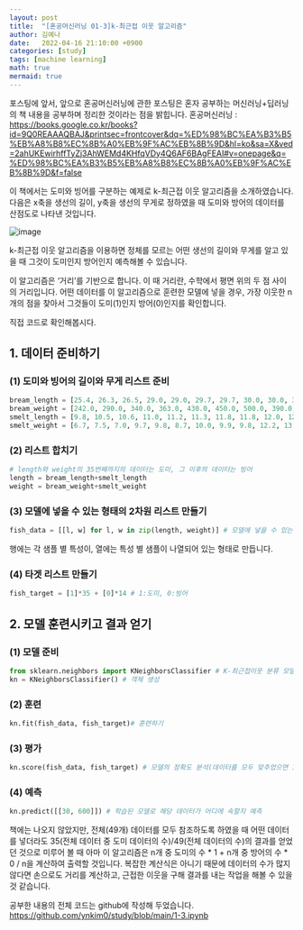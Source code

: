 ```yaml
---
layout: post
title:  "[혼공머신러닝 01-3]k-최근접 이웃 알고리즘"
author: 김예나
date:   2022-04-16 21:10:00 +0900
categories: [study]
tags: [machine learning]
math: true
mermaid: true
---
```

  

포스팅에 앞서, 앞으로 혼공머신러닝에 관한 포스팅은 혼자 공부하는 머신러닝+딥러닝의 책 내용을 공부하며 정리한 것이라는 점을 밝힙니다.
혼공머신러닝 : <https://books.google.co.kr/books?id=9Q0REAAAQBAJ&printsec=frontcover&dq=%ED%98%BC%EA%B3%B5%EB%A8%B8%EC%8B%A0%EB%9F%AC%EB%8B%9D&hl=ko&sa=X&ved=2ahUKEwirhffTyZj3AhWEMd4KHfqVDy4Q6AF6BAgFEAI#v=onepage&q=%ED%98%BC%EA%B3%B5%EB%A8%B8%EC%8B%A0%EB%9F%AC%EB%8B%9D&f=false>


이 책에서는 도미와 빙어를 구분하는 예제로 k-최근접 이웃 알고리즘을 소개하였습니다. 다음은 x축을 생선의 길이, y축을 생선의 무게로 정하였을 때 도미와 방어의 데이터를 산점도로 나타낸 것입니다.

![image](https://user-images.githubusercontent.com/80688900/163674760-09701046-adba-4fd0-8df3-39bbe34b3759.png)

k-최근접 이웃 알고리즘을 이용하면 정체를 모르는 어떤 생선의 길이와 무게를 알고 있을 때 그것이 도미인지 방어인지 예측해볼 수 있습니다.

이 알고리즘은 ‘거리’를 기반으로 합니다. 이 때 거리란, 수학에서 평면 위의 두 점 사이의 거리입니다. 어떤 데이터를 이 알고리즘으로 훈련한 모델에 넣을 경우, 가장 이웃한 n개의 점을 찾아서 그것들이 도미(1)인지 방어(0)인지를 확인합니다.

직접 코드로 확인해봅시다.


## 1\. 데이터 준비하기


### (1) 도미와 빙어의 길이와 무게 리스트 준비


```python
bream_length = [25.4, 26.3, 26.5, 29.0, 29.0, 29.7, 29.7, 30.0, 30.0, 30.7, 31.0, 31.0, 31.5, 32.0, 32.0, 32.0, 33.0, 33.0, 33.5, 33.5, 34.0, 34.0, 34.5, 35.0, 35.0, 35.0, 35.0, 36.0, 36.0, 37.0, 38.5, 38.5, 39.5, 41.0, 41.0] # 도미의 길이
bream_weight = [242.0, 290.0, 340.0, 363.0, 430.0, 450.0, 500.0, 390.0, 450.0, 500.0, 475.0, 500.0, 500.0, 340.0, 600.0, 600.0, 700.0, 700.0, 610.0, 650.0, 575.0, 685.0, 620.0, 680.0, 700.0, 725.0, 720.0, 714.0, 850.0, 1000.0, 920.0, 955.0, 925.0, 975.0, 950.0] # 도미의 무게
smelt_length = [9.8, 10.5, 10.6, 11.0, 11.2, 11.3, 11.8, 11.8, 12.0, 12.2, 12.4, 13.0, 14.3, 15.0] # 빙어의 길이
smelt_weight = [6.7, 7.5, 7.0, 9.7, 9.8, 8.7, 10.0, 9.9, 9.8, 12.2, 13.4, 12.2, 19.7, 19.9] # 빙어의 무게
```

### (2) 리스트 합치기


```python
# length와 weight의 35번째까지의 데이터는 도미, 그 이후의 데이터는 빙어
length = bream_length+smelt_length
weight = bream_weight+smelt_weight
```


### (3) 모델에 넣을 수 있는 형태의 2차원 리스트 만들기


```python
fish_data = [[l, w] for l, w in zip(length, weight)] # 모델에 넣을 수 있는 형태로 만들기, zip 함수는 각 리스트에서 원소를 한 개씩 순서대로 추출
```

행에는 각 샘플 별 특성이, 열에는 특성 별 샘플이 나열되어 있는 형태로 만듭니다.


### (4) 타겟 리스트 만들기


```python
fish_target = [1]*35 + [0]*14 # 1:도미, 0:빙어
```


## 2\. 모델 훈련시키고 결과 얻기


### (1) 모델 준비


```python
from sklearn.neighbors import KNeighborsClassifier # K-최근접이웃 분류 모델
kn = KNeighborsClassifier() # 객체 생성
```


### (2) 훈련


```python
kn.fit(fish_data, fish_target)# 훈련하기
```


### (3) 평가


```python
kn.score(fish_data, fish_target) # 모델의 정확도 분석(데이터를 모두 맞추었으면 1, 맞추지 못했으면 0)
```


### (4) 예측


```python
kn.predict([[30, 600]]) # 학습된 모델로 해당 데이터가 어디에 속할지 예측
```


책에는 나오지 않았지만, 전체(49개) 데이터를 모두 참조하도록 하였을 때 어떤 데이터를 넣더라도 35(전체 데이터 중 도미 데이터의 수)/49(전체 데이터의 수)의 결과를 얻었던 것으로 미루어 볼 때 아마 이 알고리즘은 n개 중 도미의 수 * 1 + n개 중 방어의 수 * 0 / n을 계산하여 출력할 것입니다. 복잡한 계산식은 아니기 때문에 데이터의 수가 많지 않다면 손으로도 거리를 계산하고, 근접한 이웃을 구해 결과를 내는 작업을 해볼 수 있을 것 같습니다.


공부한 내용의 전체 코드는 github에 작성해 두었습니다.
<https://github.com/ynkim0/study/blob/main/1-3.ipynb>